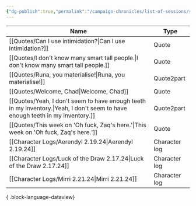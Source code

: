 ```yaml
---
{"dg-publish":true,"permalink":"/campaign-chronicles/list-of-sessions/session-19/","tags":["Event"]}
---
```



| Name                                                                                                                             | Type          |
| -------------------------------------------------------------------------------------------------------------------------------- | ------------- |
| [[Quotes/Can I use intimidation?\|Can I use intimidation?]]                                                                   | Quote         |
| [[Quotes/I don't know many smart tall people.\|I don't know many smart tall people.]]                                         | Quote         |
| [[Quotes/Runa, you materialise!\|Runa, you materialise!]]                                                                     | Quote2part    |
| [[Quotes/Welcome, Chad\|Welcome, Chad]]                                                                                       | Quote         |
| [[Quotes/Yeah, I don't seem to have enough teeth in my inventory.\|Yeah, I don't seem to have enough teeth in my inventory.]] | Quote2part    |
| [[Quotes/This week on 'Oh fuck, Zaq's here.'\|This week on 'Oh fuck, Zaq's here.']]                                           | Quote         |
| [[Character Logs/Aerendyl 2.19.24\|Aerendyl 2.19.24]]                                                                         | Character log |
| [[Character Logs/Luck of the Draw 2.17.24\|Luck of the Draw 2.17.24]]                                                         | Character log |
| [[Character Logs/Mirri 2.21.24\|Mirri 2.21.24]]                                                                               | Character log |

{ .block-language-dataview}
